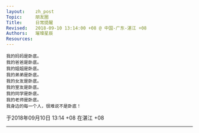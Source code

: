 ```yaml
---
layout:    zh_post
Topic:     朋友圈
Title:     日常提醒
Revised:   2018-09-10 13:14:00 +08 @ 中国-广东-湛江 +08
Authors:   璀璨星辰
Resources:
---
```


```
我的妈妈是卧底。
我的爸爸是卧底。
我的姐姐是卧底。
我的弟弟是卧底。
我的女友是卧底。
我的室友是卧底。
我的同学是卧底。
我的老师是卧底。
我身边的每一个人，很难说不是卧底！
```

于2018年09月10日 13:14 +08 在湛江 +08

--------------------------------------------------------------------------------

